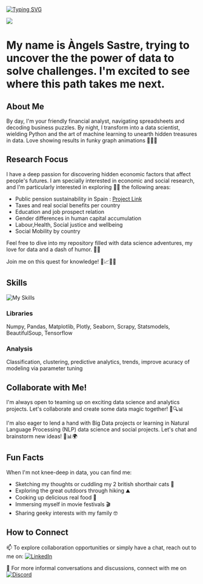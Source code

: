 
[![Typing SVG](https://readme-typing-svg.demolab.com?font=Fira+Code&pause=1000&random=false&width=435&lines=%F0%9F%8E%89%F0%9F%93%88+Hello+Data+Explorers!+%F0%9F%93%8A%F0%9F%8C%9F)](https://git.io/typing-svg)

![](https://komarev.com/ghpvc/?username=angeliufus&color=blueviolet)

# My name is Àngels Sastre, trying to uncover the the power of data to solve challenges. I'm excited to see where this path takes me next.


## About Me

By day, I'm your friendly financial analyst, navigating spreadsheets and decoding business puzzles. By night, I transform into a data scientist, wielding Python and the art of machine learning to unearth hidden treasures in data. Love showing results in funky graph animations 🌙🔢💼

## Research Focus

I have a deep passion for discovering hidden economic factors that affect people's futures. I am specially interested in economic and social research, and I'm particularly interested in exploring 👨‍💻 the following areas:
- Public pension sustainability in Spain : [Project Link](https://github.com/angeliufus/Estudi-amb-Machine-Learning-del-Sistema-de-Pensions-Public-espanyol)
- Taxes and real social benefits per country
- Education and job prospect relation
- Gender differences in human capital accumulation
- Labour,Health, Social justice and wellbeing
- Social Mobility by country 

Feel free to dive into my repository filled with data science adventures, my love for data and a dash of humor. 🚀🤓

Join me on this quest for knowledge! 🌌📈🌟🚀

## Skills
![My Skills](https://skillicons.dev/icons?i=py,mysql,selenium,stackoverflow&bg=white&color=black)
### Libraries
Numpy, Pandas, Matplotlib, Plotly, Seaborn, Scrapy, Statsmodels, BeautifulSoup, Tensorflow
### Analysis
Classification, clustering, predictive analytics, trends, improve acuracy of modeling via parameter tuning

## Collaborate with Me!

I'm always open to teaming up on exciting data science and analytics projects. Let's collaborate and create some data magic together! 🤝🔍📊

I'm also eager to lend a hand with Big Data projects or learning in Natural Language Processing (NLP) data science and social projects. Let's chat and brainstorm new ideas! 🤗📊🌍

## Fun Facts

When I'm not knee-deep in data, you can find me:
- Sketching my thoughts or cuddling my 2 british shorthair cats 🎨
- Exploring the great outdoors through hiking ⛰️
- Cooking up delicious real food 🍳
- Immersing myself in movie festivals 🎬
- Sharing geeky interests with my family 🤓

## How to Connect

📫 To explore collaboration opportunities or simply have a chat, reach out to me on: [![LinkedIn](https://skillicons.dev/icons?i=linkedin&bg=white&color=black)](https://www.linkedin.com/in/angelssastre/) 

💬 For more informal conversations and discussions, connect with me on [![Discord](https://skillicons.dev/icons?i=discord&bg=white&color=black)](https://discordapp.com/users/angelssastredatascience) 




